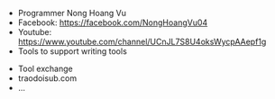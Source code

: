 - Programmer Nong Hoang Vu
- Facebook: https://facebook.com/NongHoangVu04
- Youtube: https://www.youtube.com/channel/UCnJL7S8U4oksWycpAAepf1g
- Tools to support writing tools
+ Tool exchange
+ traodoisub.com
+ ...